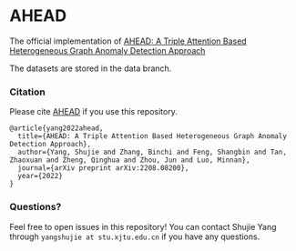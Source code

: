 # AHEAD
The official implementation of [AHEAD: A Triple Attention Based Heterogeneous Graph Anomaly Detection Approach](https://arxiv.org/abs/2208.08200)

The datasets are stored in the data branch.

### Citation
Please cite [AHEAD](https://arxiv.org/abs/2208.08200) if you use this repository.
```
@article{yang2022ahead,
  title={AHEAD: A Triple Attention Based Heterogeneous Graph Anomaly Detection Approach},
  author={Yang, Shujie and Zhang, Binchi and Feng, Shangbin and Tan, Zhaoxuan and Zheng, Qinghua and Zhou, Jun and Luo, Minnan},
  journal={arXiv preprint arXiv:2208.08200},
  year={2022}
}
```

### Questions?

Feel free to open issues in this repository! You can contact Shujie Yang through ``yangshujie at stu.xjtu.edu.cn`` if you have any questions.

